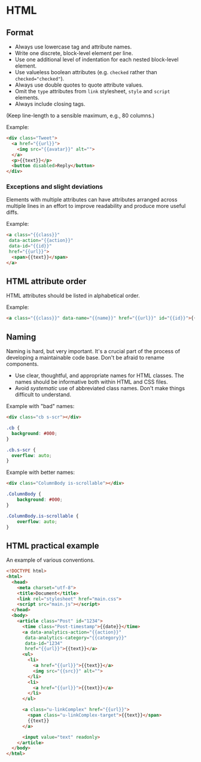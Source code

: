 # HTML

## Format

* Always use lowercase tag and attribute names.
* Write one discrete, block-level element per line.
* Use one additional level of indentation for each nested block-level element.
* Use valueless boolean attributes (e.g. `checked` rather than
  `checked="checked"`).
* Always use double quotes to quote attribute values.
* Omit the `type` attributes from `link` stylesheet, `style` and `script`
  elements.
* Always include closing tags.

(Keep line-length to a sensible maximum, e.g., 80 columns.)

Example:

```html
<div class="Tweet">
  <a href="{{url}}">
    <img src="{{avatar}}" alt="">
  </a>
  <p>{{text}}</p>
  <button disabled>Reply</button>
</div>
```

### Exceptions and slight deviations

Elements with multiple attributes can have attributes arranged across multiple
lines in an effort to improve readability and produce more useful diffs.

Example:

```html
<a class="{{class}}"
 data-action="{{action}}"
 data-id="{{id}}"
 href="{{url}}">
  <span>{{text}}</span>
</a>
```


<a name="html-attrs"></a>
## HTML attribute order

HTML attributes should be listed in alphabetical order.

Example:

```html
<a class="{{class}}" data-name="{{name}}" href="{{url}}" id="{{id}}">{{text}}</a>
```


<a name="html-naming"></a>
## Naming

Naming is hard, but very important. It's a crucial part of the process of
developing a maintainable code base. Don't be afraid to rename components.

* Use clear, thoughtful, and appropriate names for HTML classes. The names
  should be informative both within HTML and CSS files.
* Avoid _systematic_ use of abbreviated class names. Don't make things
  difficult to understand.

Example with "bad" names:

```html
<div class="cb s-scr"></div>
```

```css
.cb {
  background: #000;
}

.cb.s-scr {
  overflow: auto;
}
```

Example with better names:

```html
<div class="ColumnBody is-scrollable"></div>
```

```css
.ColumnBody {
    background: #000;
}

.ColumnBody.is-scrollable {
    overflow: auto;
}
```


## HTML practical example

An example of various conventions.

```html
<!DOCTYPE html>
<html>
  <head>
    <meta charset="utf-8">
    <title>Document</title>
    <link rel="stylesheet" href="main.css">
    <script src="main.js"></script>
  </head>
  <body>
    <article class="Post" id="1234">
      <time class="Post-timestamp">{{date}}</time>
      <a data-analytics-action="{{action}}"
       data-analytics-category="{{category}}"
       data-id="1234"
       href="{{url}}">{{text}}</a>
      <ul>
        <li>
          <a href="{{url}}">{{text}}</a>
          <img src="{{src}}" alt="">
        </li>
        <li>
          <a href="{{url}}">{{text}}</a>
        </li>
      </ul>

      <a class="u-linkComplex" href="{{url}}">
        <span class="u-linkComplex-target">{{text}}</span>
        {{text}}
      </a>

      <input value="text" readonly>
    </article>
  </body>
</html>
```
